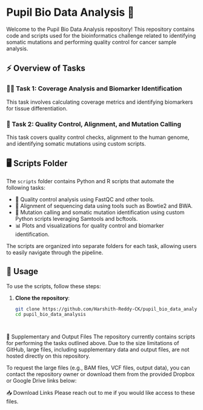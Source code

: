 # Pupil Bio Data Analysis 🧬

Welcome to the Pupil Bio Data Analysis repository! This repository contains code and scripts used for the bioinformatics challenge related to identifying somatic mutations and performing quality control for cancer sample analysis.

## ⚡ Overview of Tasks

### 🧑‍🔬 Task 1: Coverage Analysis and Biomarker Identification
This task involves calculating coverage metrics and identifying biomarkers for tissue differentiation.

### 🧪 Task 2: Quality Control, Alignment, and Mutation Calling
This task covers quality control checks, alignment to the human genome, and identifying somatic mutations using custom scripts.

## 🖥️ Scripts Folder

The `scripts` folder contains Python and R scripts that automate the following tasks:

- 🧪 Quality control analysis using FastQC and other tools.
- 🧬 Alignment of sequencing data using tools such as Bowtie2 and BWA.
- 🔬 Mutation calling and somatic mutation identification using custom Python scripts leveraging Samtools and bcftools.
- 📊 Plots and visualizations for quality control and biomarker identification.

The scripts are organized into separate folders for each task, allowing users to easily navigate through the pipeline.

## 🚀 Usage

To use the scripts, follow these steps:

1. **Clone the repository**:
   ```bash
   git clone https://github.com/Harshith-Reddy-CK/pupil_bio_data_analysis.git
   cd pupil_bio_data_analysis




💾 Supplementary and Output Files
The repository currently contains scripts for performing the tasks outlined above. Due to the size limitations of GitHub, large files, including supplementary data and output files, are not hosted directly on this repository.

To request the large files (e.g., BAM files, VCF files, output data), you can contact the repository owner or download them from the provided Dropbox or Google Drive links below:

📥 Download Links
Please reach out to me if you would like access to these files.


